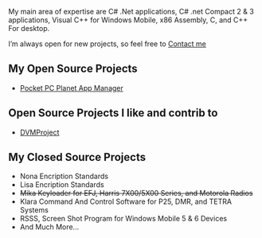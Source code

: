 My main area of expertise are C# .Net applications, C# .net Compact 2 & 3 applications, Visual C++ for Windows Mobile, x86 Assembly, C, and C++ For desktop. 

I’m always open for new projects, so feel free to [Contact me](mailto:help@rosesam.pw)

## My Open Source Projects
- [Pocket PC Planet App Manager](https://github.com/carcarjg/PPCP-AppManager)

## Open Source Projects I like and contrib to
- [DVMProject](https://github.com/DVMProject)

## My Closed Source Projects

- Nona Encription Standards
- Lisa Encription Standards
- ~~Mika Keyloader for EFJ, Harris 7X00/5X00 Series, and Motorola Radios~~
- Klara Command And Control Software for P25, DMR, and TETRA Systems
- RSSS, Screen Shot Program for Windows Mobile 5 & 6 Devices
- And Much More...
